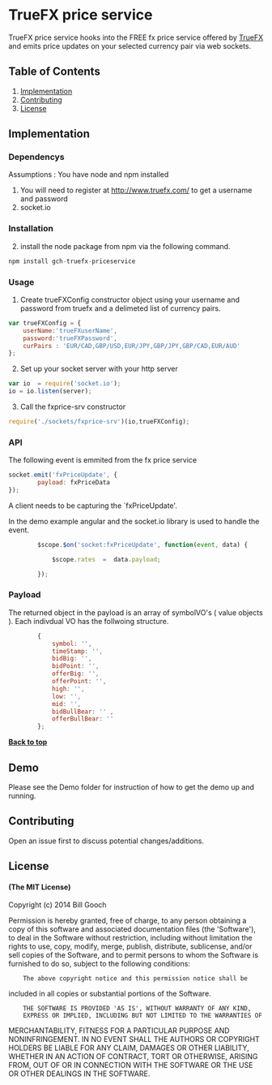 # TrueFX price service


TrueFX price service hooks into the FREE fx price service offered by [TrueFX](//truefx.com) and emits price updates on your selected currency pair via web sockets.


## Table of Contents

1. [Implementation](#implementation)
1. [Contributing](#contributing)
1. [License](#license)


## Implementation

### Dependencys

Assumptions : You have node and npm installed

1. You will need to register at http://www.truefx.com/ to get a username and password
2. socket.io

### Installation

2. install the node package from npm via the following command.

```javascript
npm install gch-truefx-priceservice
```

### Usage

1. Create trueFXConfig constructor object using your username and password from truefx and a delimeted list of currency pairs.

```javascript
var trueFXConfig = {
    userName:'trueFXuserName',
    password:'trueFXPassword',
    curPairs : 'EUR/CAD,GBP/USD,EUR/JPY,GBP/JPY,GBP/CAD,EUR/AUD'
};
```

2. Set up your socket server with your http server

```javascript
var io  = require('socket.io');
io = io.listen(server);
```

3. Call the fxprice-srv constructor

```javascript
require('./sockets/fxprice-srv')(io,trueFXConfig);
```

### API

The following event is emmited from the fx price service

```javascript
socket.emit('fxPriceUpdate', {
        payload: fxPriceData
});
```
A client needs to be capturing the `fxPriceUpdate'.

In the demo example angular and the socket.io library is used to handle the event.

```javascript
        $scope.$on('socket:fxPriceUpdate', function(event, data) {

            $scope.rates  =  data.payload;

        });
```

### Payload

The returned object in the payload is an array of symbolVO's ( value objects ). Each indivdual VO has the follwoing structure.

```javascript
        {
            symbol: '',
            timeStamp: '',
            bidBig: '',
            bidPoint: '',
            offerBig: '',
            offerPoint: '',
            high: '',
            low: '',
            mid: '',
            bidBullBear: '' ,
            offerBullBear: ''
        };
```

**[Back to top](#table-of-contents)**

## Demo

Please see the Demo folder for instruction of how to get the demo up and running.

## Contributing

Open an issue first to discuss potential changes/additions.

## License

#### (The MIT License)

Copyright (c) 2014 Bill Gooch

Permission is hereby granted, free of charge, to any person obtaining
a copy of this software and associated documentation files (the
'Software'), to deal in the Software without restriction, including
without limitation the rights to use, copy, modify, merge, publish,
        distribute, sublicense, and/or sell copies of the Software, and to
permit persons to whom the Software is furnished to do so, subject to
the following conditions:

        The above copyright notice and this permission notice shall be
included in all copies or substantial portions of the Software.

        THE SOFTWARE IS PROVIDED 'AS IS', WITHOUT WARRANTY OF ANY KIND,
        EXPRESS OR IMPLIED, INCLUDING BUT NOT LIMITED TO THE WARRANTIES OF
MERCHANTABILITY, FITNESS FOR A PARTICULAR PURPOSE AND NONINFRINGEMENT.
        IN NO EVENT SHALL THE AUTHORS OR COPYRIGHT HOLDERS BE LIABLE FOR ANY
CLAIM, DAMAGES OR OTHER LIABILITY, WHETHER IN AN ACTION OF CONTRACT,
        TORT OR OTHERWISE, ARISING FROM, OUT OF OR IN CONNECTION WITH THE
SOFTWARE OR THE USE OR OTHER DEALINGS IN THE SOFTWARE.











